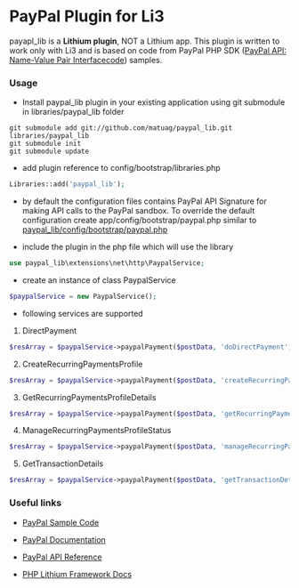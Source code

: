 # PayPal Plugin for Li3

payapl_lib is a **Lithium plugin**, NOT a Lithium app. This plugin is written to work only with Li3 and is based on code from PayPal PHP SDK ([PayPal API: Name-Value Pair Interfacecode](https://cms.paypal.com/us/cgi-bin/?cmd=_render-content&content_ID=developer/library_download_sdks)) samples.

### Usage

* Install paypal_lib plugin in your existing application using git submodule in libraries/paypal_lib folder


```
git submodule add git://github.com/matuag/paypal_lib.git libraries/paypal_lib
git submodule init
git submodule update
```

* add plugin reference to config/bootstrap/libraries.php

```php
Libraries::add('paypal_lib');
```

* by default the configuration files contains PayPal API Signature for making API calls to the PayPal sandbox.
To override the default configuration create app/config/bootstrap/paypal.php similar to [paypal_lib/config/bootstrap/paypal.php](https://github.com/matuag/paypal_lib/blob/master/config/bootstrap/paypal.php)

* include the plugin in the php file which will use the library

```php
use paypal_lib\extensions\net\http\PaypalService;
```

* create an instance of class PaypalService

```php
$paypalService = new PaypalService();
```

* following services are supported


1. DirectPayment<br />
```php
$resArray = $paypalService->paypalPayment($postData, 'doDirectPayment');
```
2. CreateRecurringPaymentsProfile<br />
```php
$resArray = $paypalService->paypalPayment($postData, 'createRecurringPaymentsProfile');
```

3. GetRecurringPaymentsProfileDetails

```php
$resArray = $paypalService->paypalPayment($postData, 'getRecurringPaymentsProfileDetails');
```

4. ManageRecurringPaymentsProfileStatus

```php
$resArray = $paypalService->paypalPayment($postData, 'manageRecurringPaymentsProfileStatus');
```

5. GetTransactionDetails

```php
$resArray = $paypalService->paypalPayment($postData, 'getTransactionDetails');
```


### Useful links

* [PayPal Sample Code](https://cms.paypal.com/us/cgi-bin/?cmd=_render-content&content_ID=developer/library_code)

* [PayPal Documentation](https://www.x.com/developers/paypal/documentation-tools)

* [PayPal API Reference](https://cms.paypal.com/us/cgi-bin/?cmd=_render-content&content_ID=developer/howto_api_reference)

* [PHP Lithium Framework Docs](http://lithify.me/docs)